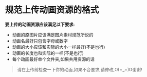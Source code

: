 规范上传动画资源的格式
==================================

**要上传的动画资源应该满足以下要求:**

* 动画的原图片应该满足图片素材规范所说的
* 动画名最好只包含字母或数字
* 动画的大小应该和实际的大小一样最好(不是也行)
* 动画的长度也和实际的一样(不是也行)
* 每个动画最好单个文件夹,如果共用资源的话


>请在上传前检查一下你的动画,如果不合要求,请修改,O(∩_∩)O谢谢!